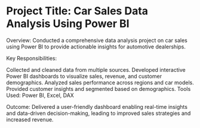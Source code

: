 # Project Title: Car Sales Data Analysis Using Power BI

Overview:
Conducted a comprehensive data analysis project on car sales using Power BI to provide actionable insights for automotive dealerships.

Key Responsibilities:

Collected and cleaned data from multiple sources.
Developed interactive Power BI dashboards to visualize sales, revenue, and customer demographics.
Analyzed sales performance across regions and car models.
Provided customer insights and segmented based on demographics.
Tools Used: Power BI, Excel, DAX

Outcome:
Delivered a user-friendly dashboard enabling real-time insights and data-driven decision-making, leading to improved sales strategies and increased revenue.

